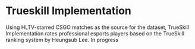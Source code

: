 # Trueskill Implementation

Using HLTV-starred CSGO matches as the source for the dataset, TrueSkill Implementation rates professional esports players based on the TrueSkill ranking system by Heungsub Lee. In progress

